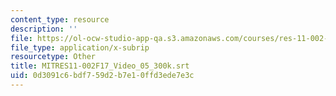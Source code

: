 ```yaml
---
content_type: resource
description: ''
file: https://ol-ocw-studio-app-qa.s3.amazonaws.com/courses/res-11-002-intentional-public-disruptions-art-responsibility-and-pedagogy-fall-2017/0d3091c6bdf759d2b7e10ffd3ede7e3c_MITRES11-002F17_Video_05_300k.vtt
file_type: application/x-subrip
resourcetype: Other
title: MITRES11-002F17_Video_05_300k.srt
uid: 0d3091c6-bdf7-59d2-b7e1-0ffd3ede7e3c
---
```


